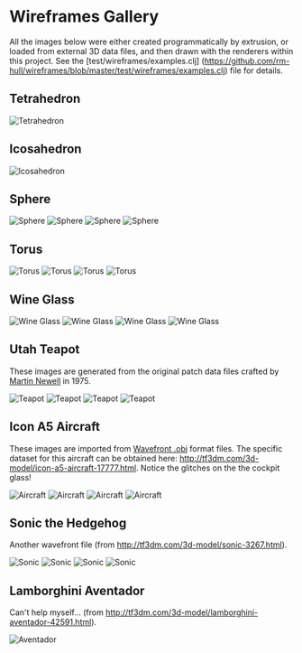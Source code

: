 # Wireframes Gallery

All the images below were either created programmatically by extrusion, or loaded from external 3D data
files, and then drawn with the renderers within this project. See the [test/wireframes/examples.clj]
(https://github.com/rm-hull/wireframes/blob/master/test/wireframes/examples.clj) file for details.

## Tetrahedron

![Tetrahedron](https://raw.github.com/rm-hull/wireframes/master/doc/gallery/transparent/tetrahedron.png)

## Icosahedron

![Icosahedron](https://raw.github.com/rm-hull/wireframes/master/doc/gallery/transparent/icosahedron.png)

## Sphere

![Sphere](https://raw.github.com/rm-hull/wireframes/master/doc/gallery/transparent/sphere.png)
![Sphere](https://raw.github.com/rm-hull/wireframes/master/doc/gallery/translucent/sphere.png)
![Sphere](https://raw.github.com/rm-hull/wireframes/master/doc/gallery/opaque/sphere.png)
![Sphere](https://raw.github.com/rm-hull/wireframes/master/doc/gallery/shaded/sphere.png)

## Torus

![Torus](https://raw.github.com/rm-hull/wireframes/master/doc/gallery/transparent/torus.png)
![Torus](https://raw.github.com/rm-hull/wireframes/master/doc/gallery/translucent/torus.png)
![Torus](https://raw.github.com/rm-hull/wireframes/master/doc/gallery/opaque/torus.png)
![Torus](https://raw.github.com/rm-hull/wireframes/master/doc/gallery/shaded/torus.png)

## Wine Glass

![Wine Glass](https://raw.github.com/rm-hull/wireframes/master/doc/gallery/transparent/wineglass.png)
![Wine Glass](https://raw.github.com/rm-hull/wireframes/master/doc/gallery/translucent/wineglass.png)
![Wine Glass](https://raw.github.com/rm-hull/wireframes/master/doc/gallery/opaque/wineglass.png)
![Wine Glass](https://raw.github.com/rm-hull/wireframes/master/doc/gallery/shaded/wineglass.png)

## Utah Teapot

These images are generated from the original patch data files crafted by 
[Martin Newell](https://en.wikipedia.org/wiki/Martin_Newell_%28computer_scientist%29) in 1975.

![Teapot](https://raw.github.com/rm-hull/wireframes/master/doc/gallery/transparent/teapot.png)
![Teapot](https://raw.github.com/rm-hull/wireframes/master/doc/gallery/translucent/teapot.png)
![Teapot](https://raw.github.com/rm-hull/wireframes/master/doc/gallery/opaque/teapot.png)
![Teapot](https://raw.github.com/rm-hull/wireframes/master/doc/gallery/shaded/teapot.png)

## Icon A5 Aircraft

These images are imported from [Wavefront .obj](https://en.wikipedia.org/wiki/Wavefront_.obj_file) format
files. The specific dataset for this aircraft can be obtained here: http://tf3dm.com/3d-model/icon-a5-aircraft-17777.html.
Notice the glitches on the the cockpit glass!

![Aircraft](https://raw.github.com/rm-hull/wireframes/master/doc/gallery/transparent/icon-a5.png)
![Aircraft](https://raw.github.com/rm-hull/wireframes/master/doc/gallery/translucent/icon-a5.png)
![Aircraft](https://raw.github.com/rm-hull/wireframes/master/doc/gallery/opaque/icon-a5.png)
![Aircraft](https://raw.github.com/rm-hull/wireframes/master/doc/gallery/shaded/icon-a5.png)

## Sonic the Hedgehog

Another wavefront file (from http://tf3dm.com/3d-model/sonic-3267.html).

![Sonic](https://raw.github.com/rm-hull/wireframes/master/doc/gallery/transparent/sonic.png)
![Sonic](https://raw.github.com/rm-hull/wireframes/master/doc/gallery/translucent/sonic.png)
![Sonic](https://raw.github.com/rm-hull/wireframes/master/doc/gallery/opaque/sonic.png)
![Sonic](https://raw.github.com/rm-hull/wireframes/master/doc/gallery/shaded/sonic.png)


## Lamborghini Aventador

Can't help myself... (from http://tf3dm.com/3d-model/lamborghini-aventador-42591.html).

![Aventador](https://raw.github.com/rm-hull/wireframes/master/doc/gallery/translucent/aventador.png)
